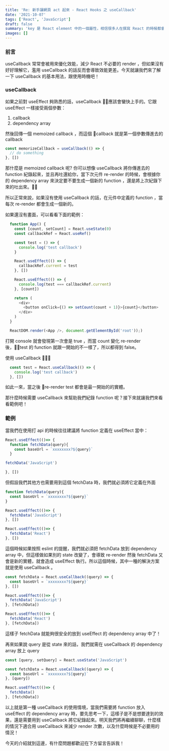 ```yaml
---
title: 'Re: 新手讓網頁 act 起來 - React Hooks 之 useCallback'
date: '2021-10-07'
tags: ['React', 'JavaScript']
draft: false
summary: 'key 是 React element 中的一個屬性，相信很多人在撰寫 React 的時候都會遇到沒有給 key 的錯誤訊息。究竟為什麼會有這個錯誤訊息呢？ 就讓我們來一起來了解 key 的基本概念吧！'
images: []
---
```

### 前言
useCallback 常常會被用來優化效能，減少 React 不必要的 render ，但如果沒有好好理解它，濫用 useCallback 的話反而會導致效能更差。今天就讓我們來了解一下 useCallback 的基本用法，跟使用時機吧！

### useCallback
如果之前對 useEffect 夠熟悉的話，useCallback 應該會蠻快上手的。它跟 useEffect 一樣接受兩個參數：

1. callback
2. dependency array

然後回傳一個 memoized callback ，而這個 callback 就是第一個參數傳進去的 callback

```javascript
const memorizeCallback = useCallback(() => {
  // do something
}, [])
```
那什麼是 memoized callback 呢? 你可以想像 useCallback 將你傳進去的 function 紀錄起來，並且再吐還給你，當下次元件 re-render 的時候，會根據你的 dependency array 來決定要不要生成一個新的 function ，還是將上次紀錄下來的吐出來。

所以正常來說，如果沒有使用 useCallback 的話，在元件中定義的 function ，當每次 re-render 都會生成一個新的。

如果還沒有畫面，可以看看下面的範例：

```javascript
  function App() {
    const [count, setCount] = React.useState(0)
    const callbackRef = React.useRef()

    const test = () => {
      console.log('test callback')
    }

    React.useEffect(() => {
      callbackRef.current = test
    }, [])

    React.useEffect(() => {
      console.log(test === callbackRef.current)
    }, [count])

    return (
      <div>
        <button onClick={() => setCount(count + 1)}>{count}</button>
      </div>
    )
  }

  ReactDOM.render(<App />, document.getElementById('root'));)
```
打開 console 就會發現第一次會是 true ，而當 count 變化 re-render 後，test 的 function 就跟一開始的不一樣了，所以都得到 false。

使用 useCallback ：
```javascript
  const test = React.useCallback(() => {
    console.log('test callback')
  }, [])
```

如此一來，當之後 re-render test 都會是最一開始的的實體。

那什麼時候需要 useCallback 來幫助我們紀錄 function 呢？接下來就讓我們來看看範例吧！

### 範例

當我們在使用打 api 的時候往往建議將 function 定義在 useEffect 當中：

```javascript
React.useEffect(()=> {
  function fetchData(query){
    const baseUrl = `xxxxxxxx?${query}`
  }

fetchData('JavaScript')

}, [])
```

但假設我們其他方也需要用到這個 fetchData 時，我們就必須將它定義在外面

```javascript
function fetchData(query){
  const baseUrl = `xxxxxxxx?${query}`
}

React.useEffect(()=> {
  fetchData('JavaScript')
}, [])

React.useEffect(()=> {
  fetchData('React')
}, [])
```

這個時候如果按照 eslint 的提醒，我們就必須把 fetchData 放到 dependency array 中，但這樣做如果別的 state 改變了，會導致 re-render 然後 fetchData 又會是新的實體，就會造成 useEffect 執行。所以這個時候，其中一種的解決方案就是使用 useCallback 。

```javascript
const fetchData = React.useCallback((query) => {
  const baseUrl = `xxxxxxxx?${query}`
}, [])

React.useEffect(()=> {
  fetchData('JavaScript')
}, [fetchData])

React.useEffect(()=> {
  fetchData('React')
}, [fetchData])
```

這樣子 fetchData 就能夠很安全的放到 useEffect 的 dependency array 中了！

再來如果說 query 是從 state 來的話，我們就需在 useCallback 的 dependency array 放上 query

```javascript
const [query, setQuery] = React.useState('JavaScript')

const fetchData = React.useCallback((query) => {
  const baseUrl = `xxxxxxxx?${query}`
}, [query])

React.useEffect(()=> {
  fetchData()
}, [fetchData])
```
以上就是第一種 useCallback 的使用情境，當我們需要將 function 放入 useEffect 的 dependency array 時，要先思考一下，這樣子是不是想要達到的效果，還是需要用到 useCallback 將它紀錄起來。明天我們將再繼續聊聊，什麼樣的情況下適合用 useCallback 來減少 render 次數，以及什麼時候是不必要用的情況！

今天的介紹就到這邊，有什麼問題都歡迎在下方留言告訴我！
